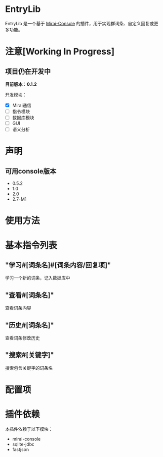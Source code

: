 # EntryLib

EntryLib 是一个基于 [Mirai-Console](https://github.com/mamoe/mirai-console) 的插件，用于实现群词条、自定义回复或更多功能。

# 注意[Working In Progress]

## 项目仍在开发中

**目前版本：0.1.2**

开发模块：
- [x] Mirai通信
- [ ] 指令模块
- [ ] 数据库模块
- [ ] GUI
- [ ] 语义分析

# 声明

## 可用console版本

- 0.5.2
- 1.0
- 2.0
- 2.7-M1

# 使用方法

# 基本指令列表

## "学习#[词条名]#[词条内容/回复项]"
学习一个新的词条，记入数据库中
## "查看#[词条名]"
查看词条内容
## "历史#[词条名]"
查看词条修改历史
## "搜索#[关键字]"
搜索包含关键字的词条名

# 配置项

# 插件依赖
本插件依赖于以下模块：
- mirai-console
- sqlite-jdbc
- fastjson